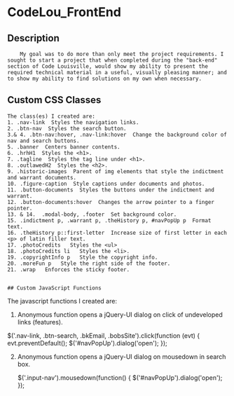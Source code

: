 # CodeLou_FrontEnd

## Description
```
    My goal was to do more than only meet the project requirements. I sought to start a project that when completed during the "back-end" section of Code Louisville, would show my ability to present the required technical material in a useful, visually pleasing manner; and to show my ability to find solutions on my own when necessary.
```

## Custom CSS Classes
```
The class(es) I created are:
1. .nav-link  Styles the navigation links.
2. .btn-nav  Styles the search button.
3.& 4. .btn-nav:hover, .nav-link:hover  Change the background color of nav and search buttons.
5. .banner  Centers banner contents.
6. .hrhH1  Styles the <h1>.
7. .tagline  Styles the tag line under <h1>.
8. .outlawedH2  Styles the <h2>.
9. .historic-images  Parent of img elements that style the indictment and warrant documents.
10. .figure-caption  Style captions under documents and photos.
11. .button-documents  Styles the buttons under the indictment and warrant.
12. .button-documents:hover  Changes the arrow pointer to a finger pointer.
13. & 14.  .modal-body, .footer  Set background color.
15. .indictment p, .warrant p, .theHistory p, #navPopUp p  Format text.
16. .theHistory p::first-letter  Increase size of first letter in each <p> of latin filler text.
17. .photoCredits   Styles the <ul>
18. .photoCredits li   Styles the <li>.
19. .copyrightInfo p   Style the copyright info.
20. .moreFun p   Style the right side of the footer.
21. .wrap   Enforces the sticky footer.
    

## Custom JavaScript Functions
```
The javascript functions I created are:

1. Anonymous function opens a jQuery-UI dialog  on click of undeveloped links (features).

$('.nav-link, .btn-search, .bkEmail, .bobsSite').click(function (evt) {
        evt.preventDefault();
        $('#navPopUp').dialog('open');
         });

2. Anonymous function opens a jQuery-UI dialog  on mousedown in search box.

    $('.input-nav').mousedown(function() {
        $('#navPopUp').dialog('open');
    }); 


